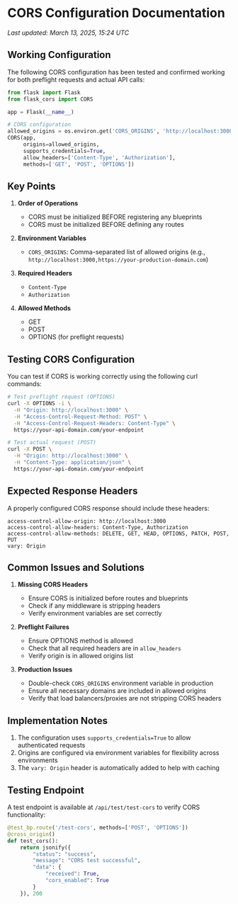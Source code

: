 # CORS Configuration Documentation
*Last updated: March 13, 2025, 15:24 UTC*

## Working Configuration

The following CORS configuration has been tested and confirmed working for both preflight requests and actual API calls:

```python
from flask import Flask
from flask_cors import CORS

app = Flask(__name__)

# CORS configuration
allowed_origins = os.environ.get('CORS_ORIGINS', 'http://localhost:3000').split(',')
CORS(app, 
     origins=allowed_origins,
     supports_credentials=True,
     allow_headers=['Content-Type', 'Authorization'],
     methods=['GET', 'POST', 'OPTIONS'])
```

## Key Points

1. **Order of Operations**
   - CORS must be initialized BEFORE registering any blueprints
   - CORS must be initialized BEFORE defining any routes

2. **Environment Variables**
   - `CORS_ORIGINS`: Comma-separated list of allowed origins (e.g., `http://localhost:3000,https://your-production-domain.com`)

3. **Required Headers**
   - `Content-Type`
   - `Authorization`

4. **Allowed Methods**
   - GET
   - POST
   - OPTIONS (for preflight requests)

## Testing CORS Configuration

You can test if CORS is working correctly using the following curl commands:

```bash
# Test preflight request (OPTIONS)
curl -X OPTIONS -i \
  -H "Origin: http://localhost:3000" \
  -H "Access-Control-Request-Method: POST" \
  -H "Access-Control-Request-Headers: Content-Type" \
  https://your-api-domain.com/your-endpoint

# Test actual request (POST)
curl -X POST \
  -H "Origin: http://localhost:3000" \
  -H "Content-Type: application/json" \
  https://your-api-domain.com/your-endpoint
```

## Expected Response Headers

A properly configured CORS response should include these headers:

```
access-control-allow-origin: http://localhost:3000
access-control-allow-headers: Content-Type, Authorization
access-control-allow-methods: DELETE, GET, HEAD, OPTIONS, PATCH, POST, PUT
vary: Origin
```

## Common Issues and Solutions

1. **Missing CORS Headers**
   - Ensure CORS is initialized before routes and blueprints
   - Check if any middleware is stripping headers
   - Verify environment variables are set correctly

2. **Preflight Failures**
   - Ensure OPTIONS method is allowed
   - Check that all required headers are in `allow_headers`
   - Verify origin is in allowed origins list

3. **Production Issues**
   - Double-check `CORS_ORIGINS` environment variable in production
   - Ensure all necessary domains are included in allowed origins
   - Verify that load balancers/proxies are not stripping CORS headers

## Implementation Notes

1. The configuration uses `supports_credentials=True` to allow authenticated requests
2. Origins are configured via environment variables for flexibility across environments
3. The `vary: Origin` header is automatically added to help with caching

## Testing Endpoint

A test endpoint is available at `/api/test/test-cors` to verify CORS functionality:

```python
@test_bp.route('/test-cors', methods=['POST', 'OPTIONS'])
@cross_origin()
def test_cors():
    return jsonify({
        "status": "success",
        "message": "CORS test successful",
        "data": {
            "received": True,
            "cors_enabled": True
        }
    }), 200
``` 